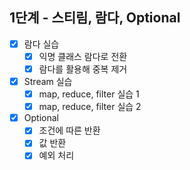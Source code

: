 ## 1단계 - 스티림, 람다, Optional
- [X] 람다 실습
  - [X] 익명 클래스 람다로 전환
  - [X] 람다를 활용해 중복 제거
- [X] Stream 실습
  - [X] map, reduce, filter 실습 1
  - [X] map, reduce, filter 실습 2
- [X] Optional
  - [X] 조건에 따른 반환
  - [X] 값 반환
  - [X] 예외 처리